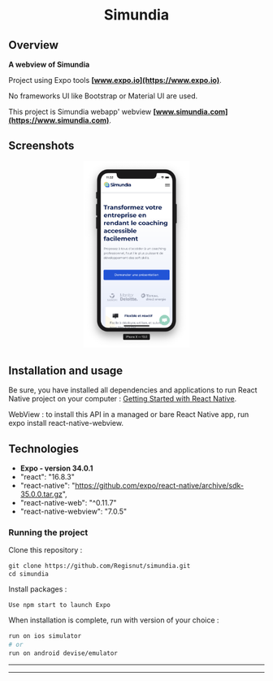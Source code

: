 <h1 align="center">
Simundia
</h1>

## Overview

**A webview of Simundia**

Project using Expo tools **[www.expo.io](https://www.expo.io)**.

No frameworks UI like Bootstrap or Material UI are used.

This project is Simundia webapp' webview **[www.simundia.com](https://www.simundia.com)**.

## Screenshots

<p align="center">
<img
		width="210"
		alt="Capture 1"
		src="https://github.com/Regisnut/simundia/blob/master/assets/capture.png">
</p>

## Installation and usage

Be sure, you have installed all dependencies and applications to run React Native project on your computer : [Getting Started with React Native](https://facebook.github.io/react-native/docs/getting-started).

WebView : to install this API in a managed or bare React Native app, run expo install react-native-webview.

## Technologies

- **Expo - version 34.0.1**
- "react": "16.8.3"
- "react-native": "https://github.com/expo/react-native/archive/sdk-35.0.0.tar.gz",
- "react-native-web": "^0.11.7"
- "react-native-webview": "7.0.5"

### Running the project

Clone this repository :

```
git clone https://github.com/Regisnut/simundia.git
cd simundia
```

Install packages :

```
Use npm start to launch Expo
```

When installation is complete, run with version of your choice :

```bash
run on ios simulator
# or
run on android devise/emulator
```

---

---
